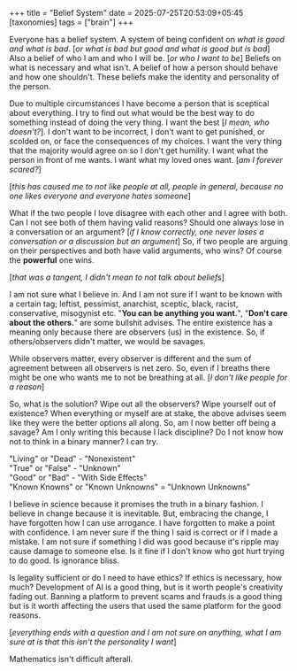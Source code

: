 +++
title = "Belief System"
date = 2025-07-25T20:53:09+05:45
[taxonomies]
tags = ["brain"]
+++

Everyone has a belief system. A system of being confident on _what is good and 
what is bad_. [_or what is bad but good and what is good but is bad_]
Also a belief of who I am and who I will be. [_or who I want to be_]
Beliefs on what is necessary and what isn't. A belief of how a person should behave
and how one shouldn't. These beliefs make the identity and personality of
the person.

Due to multiple circumstances I have become a person that is sceptical about
everything. I try to find out what would be the best way to do something instead 
of doing the very thing. I want the best [_I mean, who doesn't?_]. I don't want 
to be incorrect, I don't want to get punished, or scolded on, or face the consequences
of my choices. I want the very thing that the majority would agree on so I don't 
get humility. I want what the person in front of me wants. I want what my loved ones 
want. [_am I forever scared?_]

[_this has caused me to not like people at all, people in general, because no one likes
everyone and everyone hates someone_]

What if the two people I love disagree with each other and I agree with both.
Can I not see both of them having valid reasons? Should one always lose in a
conversation or an argument? [_if I know correctly, one never loses a conversation
or a discussion but an argument_] So, if two people are arguing on their perspectives
and both have valid arguments, who wins? Of course the **powerful** one wins.

[_that was a tangent, I didn't mean to not talk about beliefs_]

I am not sure what I believe in. And I am not sure if I want to be known with a certain 
tag; leftist, pessimist, anarchist, sceptic, black, racist, conservative, misogynist etc.
"**You can be anything you want.**", "**Don't care about the others.**" are some bullshit
advises. The entire existence has a meaning only because there are observers (us) in the
existence. So, if others/observers didn't matter, we would be savages.

While observers matter, every observer is different and the sum of agreement between all 
observers is net zero. So, even if I breaths there might be one who wants me to not be 
breathing at all. [_I don't like people for a reason_]

So, what is the solution? Wipe out all the observers? Wipe yourself out of existence?
When everything or myself are at stake, the above advises seem like they were the better 
options all along. So, am I now better off being a savage? Am I only writing this because 
I lack discipline? Do I not know how not to think in a binary manner? I can try.

"Living" or "Dead" - "Nonexistent"  
"True" or "False" - "Unknown"  
"Good" or "Bad" - "With Side Effects"  
"Known Knowns" or "Known Unknowns" = "Unknown Unknowns"  

I believe in science because it promises the truth in a binary fashion. I believe
in change because it is inevitable. But, embracing the change, I have forgotten how
I can use arrogance. I have forgotten to make a point with confidence. I am never 
sure if the thing I said is correct or if I made a mistake. I am not sure if something 
I did was good because it's ripple may cause damage to someone else. Is it fine if I 
don't know who got hurt trying to do good. Is ignorance bliss. 

Is legality sufficient or do I need to have ethics? If ethics is necessary, how much?
Development of AI is a good thing, but is it worth people's creativity fading out.
Banning a platform to prevent scams and frauds is a good thing but is it worth 
affecting the users that used the same platform for the good reasons.

[_everything ends with a question and I am not sure on anything, what I am sure at 
is that this isn't the personality I want_]

Mathematics isn't difficult afterall.
